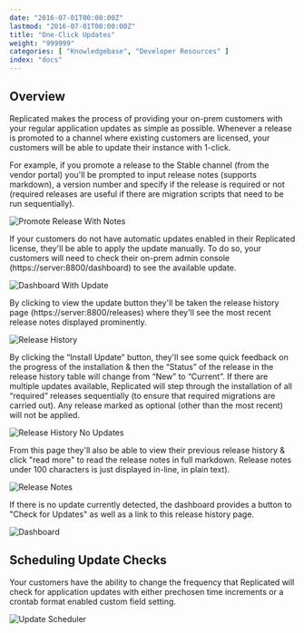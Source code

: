 ```yaml
---
date: "2016-07-01T00:00:00Z"
lastmod: "2016-07-01T00:00:00Z"
title: "One-Click Updates"
weight: "999999"
categories: [ "Knowledgebase", "Developer Resources" ]
index: "docs"
---
```


## Overview
Replicated makes the process of providing your on-prem customers with your regular 
application updates as simple as possible. Whenever a release is promoted to a channel 
where existing customers are licensed, your customers will be able to update their 
instance with 1-click.

For example, if you promote a release to the Stable channel (from the vendor portal) 
you'll be prompted to input release notes (supports markdown), a version number and 
specify if the release is required or not (required releases are useful if there are 
migration scripts that need to be run sequentially).

![Promote Release With Notes](/static/promote-release-with-notes.png)

If your customers do not have automatic updates enabled in their Replicated license, 
they'll be able to apply the update manually. To do so, your customers will need to 
check their on-prem admin console (https://server:8800/dashboard) to see the 
available update.

![Dashboard With Update](/static/dashboard-with-update.png)

By clicking to view the update button they'll be taken the release history page 
(https://server:8800/releases) where they'll see the most recent release notes 
displayed prominently.

![Release History](/static/release-history.png)

By clicking the “Install Update” button, they'll see some quick feedback on the progress 
of the installation & then the “Status” of the release in the release history table 
will change from “New” to “Current”. If there are multiple updates available, 
Replicated will step through the installation of all “required” releases sequentially 
(to ensure that required migrations are carried out). Any release marked as optional 
(other than the most recent) will not be applied.

![Release History No Updates](/static/release-history-empty.png)

From this page they'll also be able to view their previous release history & click 
"read more" to read the release notes in full markdown. Release notes under 100 
characters is just displayed in-line, in plain text).

![Release Notes](/static/release-notes.png)

If there is no update currently detected, the dashboard provides a button to "Check for 
Updates" as well as a link to this release history page.

![Dashboard](/static/dashboard-no-updates.png)

## Scheduling Update Checks

Your customers have the ability to change the frequency that Replicated will check for
application updates with either prechosen time increments or a crontab format enabled
custom field setting.

![Update Scheduler](/static/update-scheduler.png)
